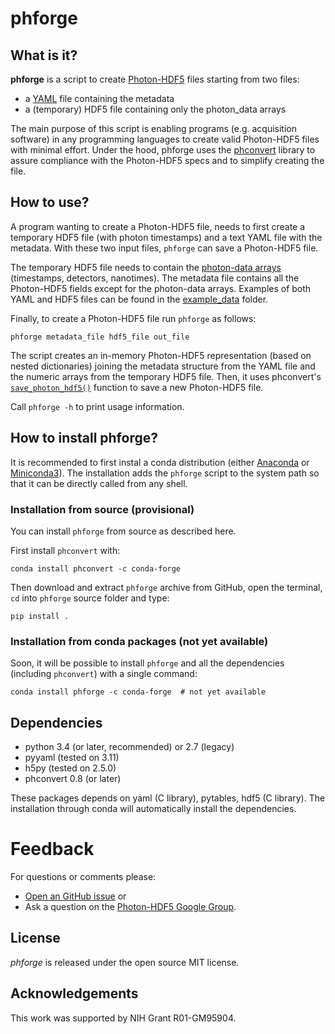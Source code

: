 # phforge

## What is it?

**phforge** is a script to create [Photon-HDF5](http://photon-hdf5.org/) files
starting from two files:

- a [YAML](https://en.wikipedia.org/wiki/YAML) file containing the metadata
- a (temporary) HDF5 file containing only the photon_data arrays

The main purpose of this script is enabling programs (e.g. acquisition
software) in any programming languages to create valid Photon-HDF5 files
with minimal effort. Under the hood, phforge uses the [phconvert](http://photon-hdf5.github.io/phconvert/) library to
assure compliance with the Photon-HDF5 specs and to simplify
creating the file.

## How to use?

A program wanting to create a Photon-HDF5 file, needs to first create a
temporary HDF5 file (with photon timestamps) and a text YAML file with the
metadata. With these two input files, `phforge` can save a Photon-HDF5 file.

The temporary HDF5 file needs to contain the
[photon-data arrays](http://photon-hdf5.readthedocs.org/en/latest/phdata.html#photon-data-group)
(timestamps, detectors, nanotimes). The metadata file contains all the
Photon-HDF5 fields except for the photon-data arrays.
Examples of both YAML and HDF5 files can be found in the [example_data](https://github.com/tritemio/phforge/tree/master/example_data)
folder.

Finally, to create a Photon-HDF5 file run `phforge` as follows:

```
phforge metadata_file hdf5_file out_file
```

The script creates an in-memory Photon-HDF5 representation (based on
nested dictionaries) joining the metadata structure from the
YAML file and the numeric arrays from the temporary HDF5 file.
Then, it uses phconvert's [`save_photon_hdf5()`](http://phconvert.readthedocs.org/en/latest/hdf5.html#phconvert.hdf5.save_photon_hdf5)
function to save a new Photon-HDF5 file.

Call `phforge -h` to print usage information.

## How to install phforge?

It is recommended to first instal a conda distribution (either [Anaconda](https://www.continuum.io/downloads)
or [Miniconda3](http://conda.pydata.org/miniconda.html)).
The installation adds the `phforge` script to the system path so that it
can be directly called from any shell.

### Installation from source (provisional)

You can install `phforge` from source as described here.

First install `phconvert` with:

```
conda install phconvert -c conda-forge
```

Then download and extract `phforge` archive from GitHub, open the terminal,
`cd` into `phforge` source folder and type:

```
pip install .
```

### Installation from conda packages (not yet available)

Soon, it will be possible to install `phforge` and all the dependencies
(including `phconvert`) with a single command:

```
conda install phforge -c conda-forge  # not yet available
```


## Dependencies

- python 3.4 (or later, recommended) or 2.7 (legacy)
- pyyaml (tested on 3.11)
- h5py (tested on 2.5.0)
- phconvert 0.8 (or later)

These packages depends on yaml (C library), pytables, hdf5 (C library).
The installation through conda will automatically install the dependencies.

# Feedback

For questions or comments please:

- [Open an GitHub issue](https://github.com/Photon-HDF5/phforge/issues) or
- Ask a question on the [Photon-HDF5 Google Group](https://groups.google.com/forum/#!forum/photon-hdf5).

## License

*phforge* is released under the open source MIT license.

## Acknowledgements
This work was supported by NIH Grant R01-GM95904.
